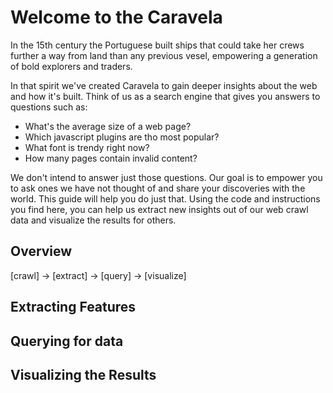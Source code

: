 Welcome to the Caravela
====================

In the 15th century the Portuguese built ships that could take her crews further a 
way from land than any previous vesel, empowering a generation of bold explorers and traders.

In that spirit we've created Caravela to gain deeper insights about the web and how it's built. 
Think of us as a search engine that gives you answers to questions such as:

* What's the average size of a web page?
* Which javascript plugins are tho most popular?
* What font is trendy right now?
* How many pages contain invalid content?

We don't intend to answer just those questions. Our goal is to empower you to ask ones we have
not thought of and share your discoveries with the world. This guide will help you do just that. 
Using the code and instructions you find here, you can help us extract new insights  out of our 
web crawl data and visualize the results for others.

Overview
-----------


[crawl] -> [extract] -> [query] -> [visualize]

Extracting Features
-------------

Querying for data
----------------------

Visualizing the Results
---------------------------
